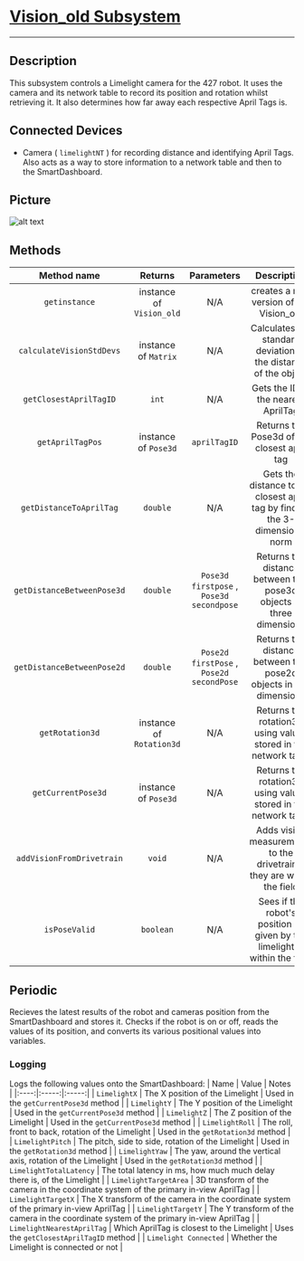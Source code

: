 # [Vision_old Subsystem](https://github.com/RoboLancers/FRC427-Main-2024/blob/main/src/main/java/frc/robot/subsystems/vision/Vision_old.java)

---

## Description

This subsystem controls a Limelight camera for the 427 robot. It uses the camera and its network table to record its position and rotation whilst retrieving it. It also determines how far away each respective April Tags is.

## Connected Devices
- Camera ( `limelightNT` ) for recording distance and identifying April Tags. Also acts as a way to store information to a network table and then to the SmartDashboard.

## Picture

![alt text](https://cdn.andymark.com/product_images/limelight-3/63ceb4499a4720101863db46/zoom.jpg?c=1674490953 "Limelight")

## Methods

|Method name |Returns     |Parameters  |Description |
|:----------:|:----------:|:----------:|:----------:|
| `getinstance` | instance of `Vision_old` | N/A | creates a new version of the Vision_old |
| `calculateVisionStdDevs` | instance of `Matrix` | N/A | Calculates the standard deviation of the distance of the object |
| `getClosestAprilTagID` | `int` | N/A | Gets the ID of the nearest AprilTag |
| `getAprilTagPos` | instance of `Pose3d` | `aprilTagID` | Returns the Pose3d of the closest april tag |
| `getDistanceToAprilTag` | `double` | N/A | Gets the distance to the closest april tag by finding the 3-dimensional norm |
| `getDistanceBetweenPose3d` | `double` | `Pose3d firstpose` , `Pose3d secondpose` | Returns the distance between two pose3d objects in three dimensions |
| `getDistanceBetweenPose2d` | `double` | `Pose2d firstPose` , `Pose2d secondPose` | Returns the distance between two pose2d objects in two dimensions |
| `getRotation3d` | instance of `Rotation3d` | N/A | Returns the rotation3d using values stored in the network table |
| `getCurrentPose3d` | instance of `Pose3d` | N/A |  Returns the rotation3d using values stored in the network table |
| `addVisionFromDrivetrain` | `void` | N/A | Adds vision measurements to the drivetrain if they are within the field |
| `isPoseValid` | `boolean` | N/A | Sees if the robot's position as given by the limelight is within the field |


## Periodic
Recieves the latest results of the robot and cameras position from the SmartDashboard and stores it. Checks if the robot is on or off, reads the values of its position, and converts its various positional values into variables.

### Logging
Logs the following values onto the SmartDashboard:
| Name | Value | Notes |
|:----:|:-----:|:-----:|
| `LimelightX` | The X position of the Limelight | Used in the `getCurrentPose3d` method |
| `LimelightY` | The Y position of the Limelight | Used in the `getCurrentPose3d` method |
| `LimelightZ` | The Z position of the Limelight | Used in the `getCurrentPose3d` method |
| `LimelightRoll` | The roll, front to back, rotation of the Limelight | Used in the `getRotation3d` method |
| `LimelightPitch` | The pitch, side to side, rotation of the Limelight | Used in the `getRotation3d` method |
| `LimelightYaw` | The yaw, around the vertical axis, rotation of the Limelight | Used in the `getRotation3d` method |
| `LimelightTotalLatency` | The total latency in ms, how much much delay there is, of the Limelight |
| `LimelightTargetArea` | 3D transform of the camera in the coordinate system of the primary in-view AprilTag |
| `LimelightTargetX` | The X transform of the camera in the coordinate system of the primary in-view AprilTag |
| `LimelightTargetY` | The Y transform of the camera in the coordinate system of the primary in-view AprilTag |
| `LimelightNearestAprilTag` | Which AprilTag is closest to the Limelight | Uses the `getClosestAprilTagID` method |
| `Limelight Connected` | Whether the Limelight is connected or not |

### 